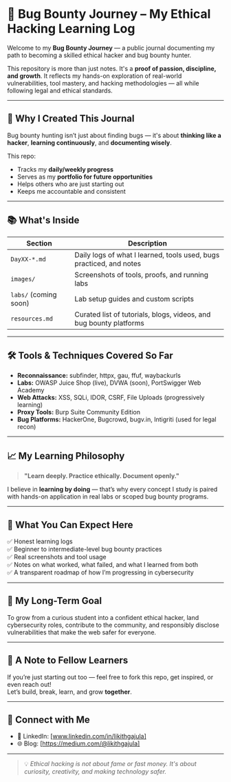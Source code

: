 

# 🐞 Bug Bounty Journey – My Ethical Hacking Learning Log

Welcome to my **Bug Bounty Journey** — a public journal documenting my path to becoming a skilled ethical hacker and bug bounty hunter.

This repository is more than just notes. It's a **proof of passion, discipline, and growth**. It reflects my hands-on exploration of real-world vulnerabilities, tool mastery, and hacking methodologies — all while following legal and ethical standards.

---

## 🚀 Why I Created This Journal

Bug bounty hunting isn’t just about finding bugs — it's about **thinking like a hacker**, **learning continuously**, and **documenting wisely**.

This repo:
- Tracks my **daily/weekly progress**
- Serves as my **portfolio for future opportunities**
- Helps others who are just starting out
- Keeps me accountable and consistent

---

## 📚 What's Inside

| Section | Description |
|--------|-------------|
| `DayXX-*.md` | Daily logs of what I learned, tools used, bugs practiced, and notes |
| `images/` | Screenshots of tools, proofs, and running labs |
| `labs/` (coming soon) | Lab setup guides and custom scripts |
| `resources.md` | Curated list of tutorials, blogs, videos, and bug bounty platforms |

---

## 🛠️ Tools & Techniques Covered So Far

- **Reconnaissance:** subfinder, httpx, gau, ffuf, waybackurls
- **Labs:** OWASP Juice Shop (live), DVWA (soon), PortSwigger Web Academy
- **Web Attacks:** XSS, SQLi, IDOR, CSRF, File Uploads (progressively learning)
- **Proxy Tools:** Burp Suite Community Edition
- **Bug Platforms:** HackerOne, Bugcrowd, bugv.in, Intigriti (used for legal recon)

---

## 📈 My Learning Philosophy

> **"Learn deeply. Practice ethically. Document openly."**

I believe in **learning by doing** — that’s why every concept I study is paired with hands-on application in real labs or scoped bug bounty programs.

---

## 🧠 What You Can Expect Here

✅ Honest learning logs  
✅ Beginner to intermediate-level bug bounty practices  
✅ Real screenshots and tool usage  
✅ Notes on what worked, what failed, and what I learned from both  
✅ A transparent roadmap of how I’m progressing in cybersecurity

---

## 🎯 My Long-Term Goal

To grow from a curious student into a confident ethical hacker, land cybersecurity roles, contribute to the community, and responsibly disclose vulnerabilities that make the web safer for everyone.

---

## 🫶 A Note to Fellow Learners

If you’re just starting out too — feel free to fork this repo, get inspired, or even reach out!  
Let’s build, break, learn, and grow **together**.

---

## 🔗 Connect with Me

- 🧠 LinkedIn: [www.linkedin.com/in/likithgajula]
- 🌐 Blog: [https://medium.com/@likithgajula]

---

> 💡 *Ethical hacking is not about fame or fast money. It's about curiosity, creativity, and making technology safer.*

